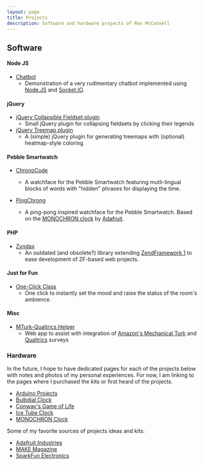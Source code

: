 ```yaml
---
layout: page
title: Projects
description: Software and hardware projects of Rex McConnell
---
```


## <a id="digital"></a><a id="software"></a>Software

#### <a id="node-js"></a>Node JS

* [Chatbot](http://chatbot.rexmac.com/)
  * Demonstration of a very rudimentary chatbot implemented using [Node.JS](http://nodejs.org/) and [Socket.IO](http://socket.io/).

#### <a id="jquery"></a>jQuery

* [jQuery Collapsible Fieldset plugin](http://github.com/rexmac/jquery-collapsibleFieldset)
  * Small jQuery plugin for collapsing fieldsets by clicking their legends
* [jQuery Treemap plugin](http://rexmac.com/jquery/treemap)
  * A (simple) jQuery plugin for generating treemaps with (optional) heatmap-style coloring

#### <a id="pebble"></a>Pebble Smartwatch

* [ChronoCode](/chronocode)
  * A watchface for the Pebble Smartwatch featuring mutli-lingual blocks of words with "hidden" phrases for displaying the time.

* [PingChrong](/pingchrong)
  * A ping-pong inspired watchface for the Pebble Smartwatch. Based on the [MONOCHRON clock](http://www.adafruit.com/products/204) by [Adafruit](http://www.adafruit.com/).

#### <a id="php"></a>PHP

* [Zyndax](http://github.com/rexmac/zyndax)
  * An outdated (and obsolete?) library extending [ZendFramework 1](http://framework.zend.com/) to ease development of ZF-based web projects.
  
#### <a id="just-for-fun"></a>Just for Fun

* [One-Click Class](http://oneclickclass.com/)
  * One click to instantly set the mood and raise the status of the room's ambience.
  
#### <a id="misc"></a>Misc

* [MTurk-Qualtrics Helper](/projects/mturk)
  * Web app to assist with integration of [Amazon's Mechanical Turk](http://mturk.com/) and [Qualtrics](http://qualtrics.com/) surveys

### <a id="analog"></a><a id="hardware"></a>Hardware

In the future, I hope to have dedicated pages for each of the projects below with notes and photos of my personal experiences. For now, I am linking to the pages where I purchased the kits or first heard of the projects.

* [Arduino Projects](http://www.adafruit.com/category/17)
* [Bulbdial Clock](http://www.adafruit.com/products/240)
* [Conway's Game of Life](http://www.adafruit.com/products/89)
* [Ice Tube Clock](http://www.adafruit.com/products/194)
* [MONOCHRON Clock](http://www.adafruit.com/products/204)

Some of my favorite sources of projects ideas and kits:

* [Adafruit Industries](http://www.adafruit.com/)
* [MAKE Magazine](http://makezine.com/)
* [SparkFun Electronics](http://sparkfun.com/)
